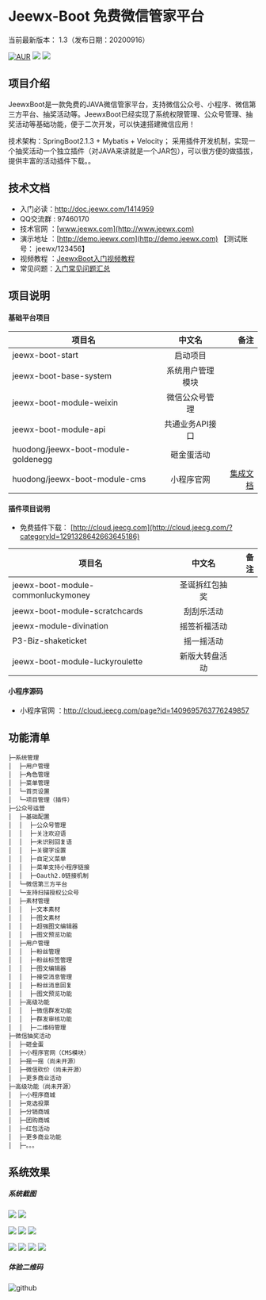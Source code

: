 
Jeewx-Boot 免费微信管家平台
==========

当前最新版本： 1.3（发布日期：20200916）

[![AUR](https://img.shields.io/badge/license-Apache%20License%202.0-blue.svg)](https://github.com/zhangdaiscott/jeewx-boot/blob/master/LICENSE)
[![](https://img.shields.io/badge/Author-JEECG团队-orange.svg)](http://www.jeewx.com)
[![](https://img.shields.io/badge/version-1.3-brightgreen.svg)](https://gitee.com/jeecg/jeewx-boot)



项目介绍
-----------------------------------
JeewxBoot是一款免费的JAVA微信管家平台，支持微信公众号、小程序、微信第三方平台、抽奖活动等。JeewxBoot已经实现了系统权限管理、公众号管理、抽奖活动等基础功能，便于二次开发，可以快速搭建微信应用！

技术架构：SpringBoot2.1.3 + Mybatis + Velocity；
采用插件开发机制，实现一个抽奖活动一个独立插件（对JAVA来讲就是一个JAR包），可以很方便的做插拔，提供丰富的活动插件下载。。






技术文档
-----------------------------------

* 入门必读：http://doc.jeewx.com/1414959
* QQ交流群 : 97460170
* 技术官网 ：[www.jeewx.com](http://www.jeewx.com)
* 演示地址 ：[http://demo.jeewx.com](http://demo.jeewx.com) 【测试账号： jeewx/123456】
* 视频教程 ：[JeewxBoot入门视频教程](https://www.bilibili.com/video/av62847704)
* 常见问题：[入门常见问题汇总](http://bbs.jeecg.com/forum.php?mod=viewthread&tid=8185&extra=page%3D1)


项目说明
-----------------------------------

#### 基础平台项目

| 项目名   |      中文名      |  备注 |
|----------|:-------------:|------:|
| jeewx-boot-start |  启动项目 |  |
| jeewx-boot-base-system |  系统用户管理模块 |  |
| jeewx-boot-module-weixin | 微信公众号管理 |     |	 
| jeewx-boot-module-api | 共通业务API接口 |     |	
| huodong/jeewx-boot-module-goldenegg |    砸金蛋活动   |    |
| huodong/jeewx-boot-module-cms |   小程序官网   |  [集成文档](http://doc.jeewx.com/1767423)  |


#### 插件项目说明

* 免费插件下载： [http://cloud.jeecg.com](http://cloud.jeecg.com/?categoryId=1291328642663645186)


| 项目名   |      中文名      |  备注 
|----------|:-------------:|------:|
| jeewx-boot-module-commonluckymoney |    圣诞拆红包抽奖   |       
| jeewx-boot-module-scratchcards |    刮刮乐活动   |    
| jeewx-module-divination |    摇签祈福活动   |    
| P3-Biz-shaketicket |    摇一摇活动   |    
| jeewx-boot-module-luckyroulette |    新版大转盘活动   | 



#### 小程序源码

* 小程序官网 ：http://cloud.jeecg.com/page?id=1409695763776249857


	  
功能清单
-----------------------------------

```
├─系统管理
│  ├─用户管理
│  ├─角色管理
│  ├─菜单管理
│  └─首页设置
│  └─项目管理（插件）
├─公众号运营
│  ├─基础配置
│  │  ├─公众号管理
│  │  ├─关注欢迎语
│  │  ├─未识别回复语
│  │  ├─关键字设置
│  │  ├─自定义菜单
│  │  ├─菜单支持小程序链接
│  │  ├─Oauth2.0链接机制
│  └─微信第三方平台
│  └─支持扫描授权公众号
│  ├─素材管理
│  │  ├─文本素材
│  │  ├─图文素材
│  │  ├─超强图文编辑器
│  │  ├─图文预览功能
│  ├─用户管理
│  │  ├─粉丝管理
│  │  ├─粉丝标签管理
│  │  ├─图文编辑器
│  │  ├─接受消息管理
│  │  ├─粉丝消息回复
│  │  ├─图文预览功能
│  ├─高级功能
│  │  ├─微信群发功能
│  │  ├─群发审核功能
│  │  ├─二维码管理
├─微信抽奖活动
│  ├─砸金蛋
│  ├─小程序官网（CMS模块）
│  ├─摇一摇（尚未开源）
│  ├─微信砍价（尚未开源）
│  ├─更多商业活动
├─高级功能（尚未开源）
│  ├─小程序商城
│  ├─竞选投票
│  ├─分销商城
│  ├─团购商城
│  ├─红包活动
│  ├─更多商业功能
│  ├─。。。
```




系统效果
----



##### 系统截图
![](https://oscimg.oschina.net/oscnet/up-cfcc44a9ad6cc52a5e4dd2a19d1cd775d55.png)
![](https://oscimg.oschina.net/oscnet/up-697c944f14c0d16a9bce405e1369ab27088.png)


![](https://oscimg.oschina.net/oscnet/up-e77abee0fcbc6b1216e987b9721f7c497e8.png)
![](https://oscimg.oschina.net/oscnet/up-83fcf83848071fa7499bdb8792358aec355.png)
![](https://oscimg.oschina.net/oscnet/up-77d779e14210120766c256b5c7af768ec8a.png)

![](https://images.gitee.com/uploads/images/2019/0715/140426_f26f4ebf_57093.jpeg)
![](https://oscimg.oschina.net/oscnet/up-26a8ad222460e46515e572e9f73134df8b1.png)
![](https://oscimg.oschina.net/oscnet/up-b13041a3f8ef35e5cc5d528a1f2dfe1a5bd.png)
![](https://oscimg.oschina.net/oscnet/up-ec65fa68786246deda14a2020fc81d54e5d.png)




##### 体验二维码
![github](https://static.oschina.net/uploads/img/201907/13100959_naiO.jpg "jeewx521")
